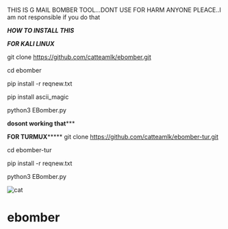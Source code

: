 
THIS IS G MAIL BOMBER TOOL...DONT USE FOR HARM ANYONE PLEACE..I am not responsible if you do that

*********************HOW TO INSTALL THIS*********************

*********************FOR KALI LINUX*********************

git clone https://github.com/catteamlk/ebomber.git

cd ebomber

pip install -r reqnew.txt

pip install ascii_magic

python3 EBomber.py

******************dosont working that*********************

************FOR TURMUX*****************
git clone https://github.com/catteamlk/ebomber-tur.git

cd ebomber-tur

pip install -r reqnew.txt

python3 EBomber.py

![cat](https://user-images.githubusercontent.com/87266766/125275288-78390100-e32c-11eb-8b64-afb491c50c97.png)
# ebomber
